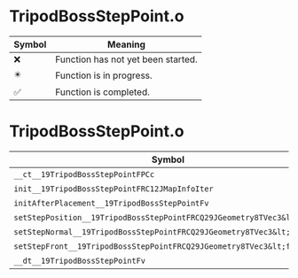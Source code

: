 # TripodBossStepPoint.o
| Symbol | Meaning 
| ------------- | ------------- 
| :x: | Function has not yet been started. 
| :eight_pointed_black_star: | Function is in progress. 
| :white_check_mark: | Function is completed. 


# TripodBossStepPoint.o
| Symbol | Decompiled? |
| ------------- | ------------- |
| `__ct__19TripodBossStepPointFPCc` | :x: |
| `init__19TripodBossStepPointFRC12JMapInfoIter` | :x: |
| `initAfterPlacement__19TripodBossStepPointFv` | :x: |
| `setStepPosition__19TripodBossStepPointFRCQ29JGeometry8TVec3&lt;f&gt;` | :x: |
| `setStepNormal__19TripodBossStepPointFRCQ29JGeometry8TVec3&lt;f&gt;` | :x: |
| `setStepFront__19TripodBossStepPointFRCQ29JGeometry8TVec3&lt;f&gt;` | :x: |
| `__dt__19TripodBossStepPointFv` | :x: |
